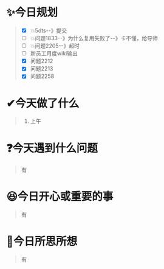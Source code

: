 # ✨今日规划

> - [X] 💥5dts--》提交
> - [ ] 💥问题1833--》为什么复用失败了--》卡不懂，给导师
> - [ ] 💥问题2205--》超时
> - [ ] 新员工月度wiki输出
> - [X] 问题2212
> - [X] 问题2213
> - [X] 问题2258

# ✔今天做了什么

> 1. 上午

# ❓今天遇到什么问题

> 有

# 😆今日开心或重要的事

> 有

# 🤔今日所思所想

> 有
